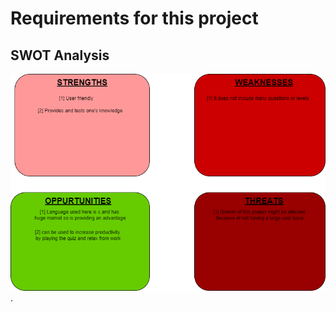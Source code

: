 # Requirements for this project

##  SWOT Analysis 

![swot analysis diagram](../1_Requirements/swot.png "swot analysis diagram").
